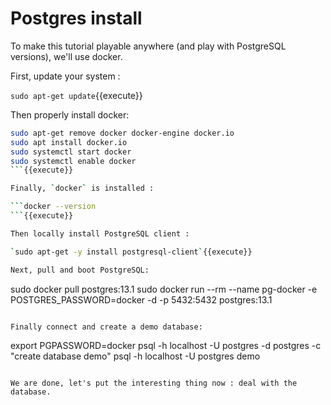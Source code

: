# Postgres install

To make this tutorial playable anywhere (and play with PostgreSQL versions), we'll use
docker.

First, update your system :

`sudo apt-get update`{{execute}}

Then properly install docker:

```bash
sudo apt-get remove docker docker-engine docker.io
sudo apt install docker.io
sudo systemctl start docker
sudo systemctl enable docker
```{{execute}}

Finally, `docker` is installed :

```docker --version
```{{execute}}

Then locally install PostgreSQL client :

`sudo apt-get -y install postgresql-client`{{execute}}

Next, pull and boot PostgreSQL:

```
sudo docker pull postgres:13.1
sudo docker run --rm --name pg-docker -e POSTGRES_PASSWORD=docker -d -p 5432:5432 postgres:13.1
```{{execute}}

Finally connect and create a demo database:

```
export PGPASSWORD=docker
psql -h localhost -U postgres -d postgres -c "create database demo"
psql -h localhost -U postgres demo
```{{execute}}

We are done, let's put the interesting thing now : deal with the database.